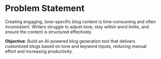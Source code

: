 # Problem Statement

Creating engaging, tone-specific blog content is time-consuming and often inconsistent. Writers struggle to adjust tone, stay within word limits, and ensure the content is structured effectively.

**Objective**: Build an AI-powered blog generation tool that delivers customized blogs based on tone and keyword inputs, reducing manual effort and increasing productivity.
